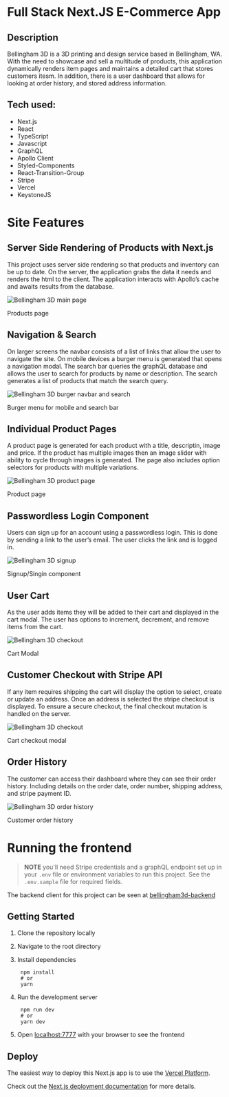 # Full Stack Next.JS E-Commerce App

## Description
Bellingham 3D is a 3D printing and design service based in Bellingham, WA. With the need to showcase and sell a multitude of products, this application dynamically renders item pages and maintains a detailed cart that stores customers itesm. In addition, there is a user dashboard that allows for looking at order history, and stored address information.

## Tech used:

- Next.js
- React
- TypeScript
- Javascript
- GraphQL
- Apollo Client
- Styled-Components
- React-Transition-Group
- Stripe
- Vercel
- KeystoneJS

# Site Features


## Server Side Rendering of Products with Next.js

This project uses server side rendering so that products and inventory can be up to date. On the server, the application grabs the data it needs and renders the html to the client. The application interacts with Apollo’s cache and awaits results from the database.


![Bellingham 3D main page](/assets/images/bham3d-homepage.png)
<figcaption>Products page</figcaption>

## Navigation & Search

On larger screens the navbar consists of a list of links that allow the user to navigate the site. On mobile devices a burger menu is generated that opens a navigation modal. The search bar queries the graphQL database and allows the user to search for products by name or description. The search generates a list of products that match the search query.


![Bellingham 3D burger navbar and search](/assets/images/bham3d-search.png)
<figcaption>Burger menu for mobile and search bar</figcaption>

## Individual Product Pages

A product page is generated for each product with a title, descriptin, image and price. If the product has multiple images then an image slider with ability to cycle through images is generated. The page also includes option selectors for products with multiple variations.

![Bellingham 3D product page](/assets/images/bham3d-product-page.png)
<figcaption>Product page</figcaption>

## Passwordless Login Component

Users can sign up for an account using a passwordless login. This is done by sending a link to the user’s email. The user clicks the link and is logged in.

![Bellingham 3D signup](/assets/images/bham3d-cart-signup.png)
<figcaption>Signup/Singin component</figcaption>

## User Cart

As the user adds items they will be added to their cart and displayed in the cart modal. The user has options to increment, decrement, and remove items from the cart.

![Bellingham 3D checkout](/assets/images/bham3d-cart.png )
<figcaption>Cart Modal</figcaption>

## Customer Checkout with Stripe API

If any item requires shipping the cart will display the option to select, create or update an address. Once an address is selected the stripe checkout is displayed. To ensure a secure checkout, the final checkout mutation is handled on the server.

![Bellingham 3D checkout](/assets/images/bham3d-cart-checkout.png)
<figcaption>Cart checkout modal</figcaption>

## Order History

The customer can access their dashboard where they can see their order history. Including details on the order date, order number, shipping address, and stripe payment ID.

![Bellingham 3D order history](/assets/images/bham3d-orders.png)
<figcaption>Customer order history</figcaption>

# Running the frontend

> **NOTE** you'll need Stripe credentials and a graphQL endpoint set up in your `.env` file or environment variables to run this project. See the `.env.sample` file for required fields.

The backend client for this project can be seen at [bellingham3d-backend](https://github.com/ryan3738/bellingham3d-backend)
## Getting Started

1. Clone the repository locally
2. Navigate to the root directory
3. Install dependencies
   
        npm install
        # or
        yarn

4. Run the development server
   
        npm run dev
        # or
        yarn dev
5. Open [localhost:7777](http://localhost:7777) with your browser to see the frontend

## Deploy

The easiest way to deploy this Next.js app is to use the [Vercel Platform](https://vercel.com/new?utm_medium=default-template&filter=next.js&utm_source=create-next-app&utm_campaign=create-next-app-readme).

Check out the [Next.js deployment documentation](https://nextjs.org/docs/deployment) for more details.
